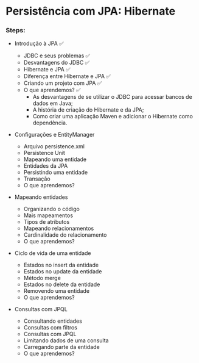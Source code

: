 # Persistência com JPA: Hibernate

### Steps:

- Introdução à JPA ✅
  - JDBC e seus problemas ✅
  - Desvantagens do JDBC ✅
  - Hibernate e JPA ✅
  - Diferença entre Hibernate e JPA ✅
  - Criando um projeto com JPA ✅
  - O que aprendemos? ✅
    - As desvantagens de se utilizar o JDBC para acessar bancos de dados em Java;
    - A história de criação do Hibernate e da JPA;
    - Como criar uma aplicação Maven e adicionar o Hibernate como dependência.

- Configurações e EntityManager
  - Arquivo persistence.xml
  - Persistence Unit
  - Mapeando uma entidade
  - Entidades da JPA
  - Persistindo uma entidade
  - Transação
  - O que aprendemos?


- Mapeando entidades
  - Organizando o código
  - Mais mapeamentos
  - Tipos de atributos
  - Mapeando relacionamentos
  - Cardinalidade do relacionamento
  - O que aprendemos?


- Ciclo de vida de uma entidade
  - Estados no insert da entidade
  - Estados no update da entidade
  - Método merge
  - Estados no delete da entidade
  - Removendo uma entidade
  - O que aprendemos?


- Consultas com JPQL
  - Consultando entidades
  - Consultas com filtros
  - Consultas com JPQL
  - Limitando dados de uma consulta
  - Carregando parte da entidade
  - O que aprendemos?